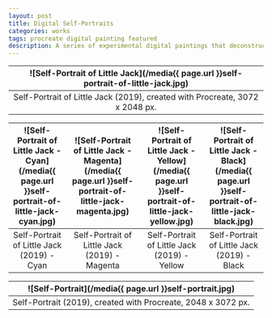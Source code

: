 ```yaml
---
layout: post
title: Digital Self-Portraits
categories: works
tags: procreate digital painting featured
description: A series of experimental digital paintings that deconstruct images of myself into small scribbles.
---
```


<!--more-->

![Self-Portrait of Little Jack](/media{{ page.url }}self-portrait-of-little-jack.jpg) |
:----------: |
Self-Portrait of Little Jack (2019), created with Procreate, 3072 x 2048 px. |

![Self-Portrait of Little Jack - Cyan](/media{{ page.url }}self-portrait-of-little-jack-cyan.jpg) | ![Self-Portrait of Little Jack - Magenta](/media{{ page.url }}self-portrait-of-little-jack-magenta.jpg) | ![Self-Portrait of Little Jack - Yellow](/media{{ page.url }}self-portrait-of-little-jack-yellow.jpg) | ![Self-Portrait of Little Jack - Black](/media{{ page.url }}self-portrait-of-little-jack-black.jpg)
:----------: | :----------: | :----------: | :----------:
Self-Portrait of Little Jack (2019) - Cyan | Self-Portrait of Little Jack (2019) - Magenta | Self-Portrait of Little Jack (2019) - Yellow | Self-Portrait of Little Jack (2019) - Black

![Self-Portrait](/media{{ page.url }}self-portrait.jpg) |
:----------: |
Self-Portrait (2019), created with Procreate, 2048 x 3072 px. |
